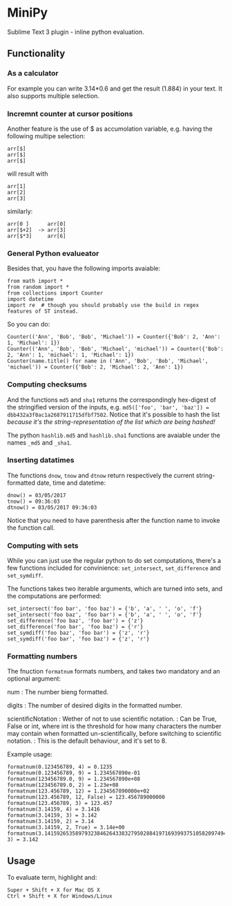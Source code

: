 # MiniPy

Sublime Text 3 plugin - inline python evaluation.

## Functionality

### As a calculator

For example you can write 3.14*0.6 and get the result (1.884) in your text.
It also supports multiple selection.

### Incremnt counter at cursor positions

Another feature is the use of $ as accumolation variable, e.g. having the following multipe selection:

	arr[$]
	arr[$]
	arr[$]

will result with

	arr[1]
	arr[2]
	arr[3]

similarly:

	arr[0 ]      arr[0]
	arr[$+2]  -> arr[3]
	arr[$*3]     arr[6]

### General Python evalueator

Besides that, you have the following imports avaiable:

	from math import *
	from random import *
	from collections import Counter
	import datetime
	import re  # though you should probably use the build in regex features of ST instead.

So you can do:

	Counter(('Ann', 'Bob', 'Bob', 'Michael')) = Counter({'Bob': 2, 'Ann': 1, 'Michael': 1})
	Counter(('Ann', 'Bob', 'Bob', 'Michael', 'michael')) = Counter({'Bob': 2, 'Ann': 1, 'michael': 1, 'Michael': 1})
	Counter(name.title() for name in ('Ann', 'Bob', 'Bob', 'Michael', 'michael')) = Counter({'Bob': 2, 'Michael': 2, 'Ann': 1})

### Computing checksums

And the functions `md5` and `sha1` returns the correspondingly hex-digest of the stringified version of the inputs, e.g. `md5(['foo', 'bar', 'baz']) = dbb432a3f0ac1a2687911715dfbf7502`. Notice that it's possible to hash the list _because it's the string-representation of the list which are being hashed!_

The python `hashlib.md5` and `hashlib.sha1` functions are avaiable under the names `_md5` and `_sha1`.

### Inserting datatimes

The functions `dnow`, `tnow` and `dtnow` return respectively the current string-formatted date, time and datetime:

	dnow() = 03/05/2017
	tnow() = 09:36:03
	dtnow() = 03/05/2017 09:36:03

Notice that you need to have parenthesis after the function name to invoke the function call.


### Computing with sets

While you can just use the regular python to do set computations, there's a few functions included for convinience: `set_intersect`, `set_difference` and `set_symdiff`.

The functions takes two iterable arguments, which are turned into sets, and the computations are performed:

	set_intersect('foo bar', 'foo baz') = {'b', 'a', ' ', 'o', 'f'}
	set_intersect('foo baz', 'foo bar') = {'b', 'a', ' ', 'o', 'f'}
	set_difference('foo baz', 'foo bar') = {'z'}
	set_difference('foo bar', 'foo baz') = {'r'}
	set_symdiff('foo baz', 'foo bar') = {'z', 'r'}
	set_symdiff('foo bar', 'foo baz') = {'z', 'r'}


### Formatting numbers

The fnuction `formatnum` formats numbers, and takes two mandatory and an optional argument:

num
:	The number bieng formatted.

digits
:	The number of desired digits in the formatted number.

scientificNotation
:	Wether of not to use scientific notation.
:	Can be True, False or int, where int is the threshold for how many characters the number may contain when formatted un-scientifically, before switching to scientific notation.
:	This is the default behaviour, and it's set to 8.

Example usage:

	formatnum(0.123456789, 4) = 0.1235
	formatnum(0.123456789, 9) = 1.234567890e-01
	formatnum(123456789.0, 9) = 1.234567890e+08
	formatnum(123456789.0, 2) = 1.23e+08
	formatnum(123.456789, 12) = 1.234567890000e+02
	formatnum(123.456789, 12, False) = 123.456789000000
	formatnum(123.456789, 3) = 123.457
	formatnum(3.14159, 4) = 3.1416
	formatnum(3.14159, 3) = 3.142
	formatnum(3.14159, 2) = 3.14
	formatnum(3.14159, 2, True) = 3.14e+00
	formatnum(3.141592653589793238462643383279502884197169399375105820974944, 3) = 3.142


## Usage

To evaluate term, highlight and:

	Super + Shift + X for Mac OS X
	Ctrl + Shift + X for Windows/Linux
